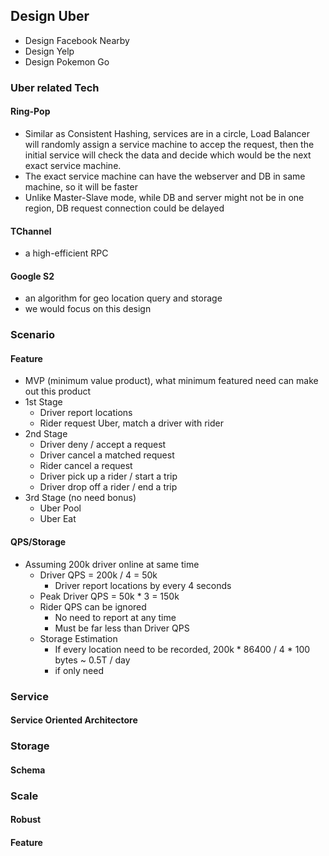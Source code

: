 ## Design Uber
- Design Facebook Nearby
- Design Yelp
- Design Pokemon Go

### Uber related Tech
#### Ring-Pop
- Similar as Consistent Hashing, services are in a circle, Load Balancer will randomly assign a service machine to accep the request, then the initial service will check the data and decide which would be the next exact service machine.
- The exact service machine can have the webserver and DB in same machine, so it will be faster
- Unlike Master-Slave mode, while DB and server might not be in one region, DB request connection could be delayed

#### TChannel
- a high-efficient RPC

#### Google S2
- an algorithm for geo location query and storage
- we would focus on this design

### Scenario
#### Feature
- MVP (minimum value product), what minimum featured need can make out this product
- 1st Stage
	- Driver report locations
	- Rider request Uber, match a driver with rider
- 2nd Stage
	- Driver deny / accept a request
	- Driver cancel a matched request
	- Rider cancel a request
	- Driver pick up a rider / start a trip
	- Driver drop off a rider / end a trip
- 3rd Stage (no need bonus)
	- Uber Pool
	- Uber Eat
#### QPS/Storage
- Assuming 200k driver online at same time
	- Driver QPS = 200k / 4 = 50k
		- Driver report locations by every 4 seconds
	- Peak Driver QPS = 50k * 3 = 150k
	- Rider QPS can be ignored
		- No need to report at any time
		- Must be far less than Driver QPS
	- Storage Estimation
		- If every location need to be recorded, 200k * 86400 / 4 * 100 bytes ~ 0.5T / day
		- if only need 
### Service
#### Service Oriented Architectore

### Storage
#### Schema

### Scale
#### Robust
#### Feature
<!--stackedit_data:
eyJoaXN0b3J5IjpbNzk0MzkxNjcxLDQyMTYyMDE5MywtMjA1Nj
kwMDE4MV19
-->